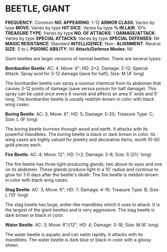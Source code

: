 # BEETLE, GIANT

**FREQUENCY**: Common
**NO. APPEARING**: 1-12
**ARMOR CLASS**: Varies by type
**MOVE**: Varies by type
**HIT DICE**: Varies by type
**% IN LAIR**: 10%
**TREASURE TYPE**: Varies by type
**NO. OF ATTACKS**: 1
**DAMAGE/ATTACK**: Varies by type
**SPECIAL ATTACKS**: Varies by type
**SPECIAL DEFENSES**: Nil
**MAGIC RESISTANCE**: Standard
**INTELLIGENCE**: Non-
**ALIGNMENT**: Neutral
**SIZE**: S to L
**PSIONIC ABILITY**: Nil
**Attack/Defense Modes**: Nil

Giant beetles are larger versions of normal beetles. There are several types:

**Bombardier Beetle**:
AC: 4; Move: 9"; HD: 2+2; Damage: 2-12; Special Attack: Spray acid for 3-12 damage (save for half); Size: M (4' long)

The bombardier beetle can spray a noxious chemical from its abdomen that causes 3-12 points of damage (save versus poison for half damage). This spray can be used once every 6 rounds and affects an area 5' wide and 5' long. The bombardier beetle is usually reddish-brown in color with black wing cases.

**Boring Beetle**:
AC: 3; Move: 6"; HD: 5; Damage: 5-20; Treasure Type: C; Size: L (9' long)

The boring beetle burrows through wood and earth. It attacks with its powerful mandibles. The boring beetle is black or dark brown in color. Its wing cases are highly valued for jewelry and decorative items, worth 10-60 gold pieces each.

**Fire Beetle**:
AC: 4; Move: 12"; HD: 1+2; Damage: 2-8; Size: S (2½' long)

The fire beetle has three light-producing glands, two above its eyes and one on its abdomen. These glands produce light in a 10' radius and continue to glow for 1-6 days after the beetle's death. The fire beetle is reddish-brown in color with black wing cases.

**Stag Beetle**:
AC: 3; Move: 6"; HD: 7; Damage: 4-16; Treasure Type: B; Size: L (10' long)

The stag beetle has large, antler-like mandibles which it uses to attack. It is the largest of the giant beetles and is very aggressive. The stag beetle is dark brown or black in color.

**Water Beetle**:
AC: 3; Move: 6"//12"; HD: 4; Damage: 3-18; Size: M (6' long)

The water beetle is aquatic and can swim rapidly. It attacks with its mandibles. The water beetle is dark blue or black in color with a glossy sheen.
